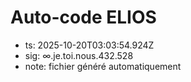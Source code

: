 # Auto-code ELIOS
- ts: 2025-10-20T03:03:54.924Z
- sig: ∞.je.toi.nous.432.528
- note: fichier généré automatiquement